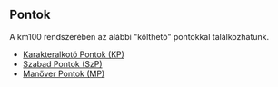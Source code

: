 ## Pontok

A km100 rendszerében az alábbi "költhető" pontokkal találkozhatunk.

- [Karakteralkotó Pontok (KP)](017_01_kp.md)
- [Szabad Pontok (SzP)](017_02_szp.md)
- [Manőver Pontok (MP)](017_03_manover_pontok.md)
